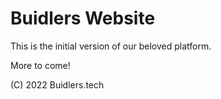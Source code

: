 # Buidlers Website

This is the initial version of our beloved platform.

More to come!

(C) 2022 Buidlers.tech

